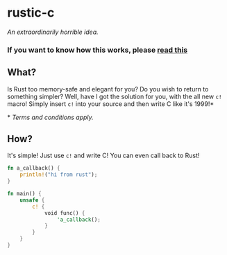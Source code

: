 # rustic-c
*An extraordinarily horrible idea.*

### If you want to know how this works, please [read this](HOW_ITS_MADE.md)

## What?
Is Rust too memory-safe and elegant for you?
Do you wish to return to something simpler?
Well, have I got the solution for you, with
the all new `c!` macro! Simply insert `c!` into your source
and then write C like it's 1999!\*

\* _Terms and conditions apply._

## How?
It's simple! Just use `c!` and write C!
You can even call back to Rust!
```rs
fn a_callback() {
    println!("hi from rust");
}

fn main() {
    unsafe {
        c! {
            void func() {
                'a_callback();
            }
        }
    }
}